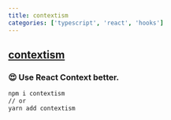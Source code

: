 ```yaml
---
title: contextism
categories: ['typescript', 'react', 'hooks']
---
```

## [contextism](https://github.com/Aslemammad/contextism)

### 😍 Use React Context better.


  

```bash
npm i contextism
// or 
yarn add contextism
```

  
